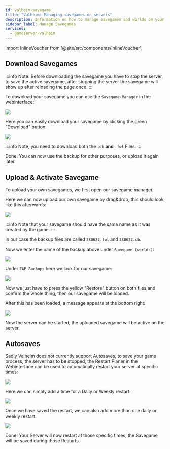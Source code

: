 ```yaml
---
id: valheim-savegame
title: "Valheim: Managing savegames on servers"
description: Information on how to manage savegames and worlds on your Valheim server from ZAP-Hosting and how to add existing worlds to your server - ZAP-Hosting.com documentation
sidebar_label: Manage Savegames
services:
  - gameserver-valheim
---
```


import InlineVoucher from '@site/src/components/InlineVoucher';

<InlineVoucher />

## Download Savegames

:::info
Note: Before downloading the savegame you have to stop the server, to save the active savegame, after stopping the server the savegame will show up after reloading the page once.
:::

To download your savegame you can use the `Savegame-Manager` in the webinterface:

![](https://screensaver01.zap-hosting.com/index.php/s/FryL7EXmEYBFBXD/preview)

Here you can easily download your savegame by clicking the green "Download" button:

![](https://screensaver01.zap-hosting.com/index.php/s/2o2gnQ3GKpwc22w/preview)

:::info
Note, you need to download both the `.db` **and** `.fwl` Files.
:::

Done! You can now use the backup for other purposes, or upload it again later.

## Upload & Activate Savegame

To upload your own savegames, we first open our savegame manager.

Here we can now upload our own savegame by drag&drop, this should look like this afterwards:

![](https://screensaver01.zap-hosting.com/index.php/s/H2RJSyMGeiojfxD/preview)

:::info
Note that your savegame should have the same name as it was created by the game.
:::

In our case the backup files are called `380622.fwl` and `380622.db`.

Now we enter the name of the backup above under `Savegame (worlds)`:

![](https://screensaver01.zap-hosting.com/index.php/s/Ggrys4xKjDm7inz/preview)

Under `ZAP Backups` here we look for our savegame:

![](https://screensaver01.zap-hosting.com/index.php/s/beRMYmE4CicDNsz/preview)

Now we just have to press the yellow "Restore" button on both files and confirm the whole thing, then our savegame will be loaded.

After this has been loaded, a message appears at the bottom right:

![](https://screensaver01.zap-hosting.com/index.php/s/Zs9F4rNRen4QMcs/preview)

Now the server can be started, the uploaded savegame will be active on the server.



## Autosaves

Sadly Valheim does not currently support Autosaves, to save your game process, the server has to be stopped, the Restart Planer in the Webinterface can be used to automatically restart your server at specific times:

![](https://screensaver01.zap-hosting.com/index.php/s/gTp5yJDQyHKX7eF/preview)

Here we can simply add a time for a Daily or Weekly restart:

![](https://screensaver01.zap-hosting.com/index.php/s/nyqbMzjNL78qz9K/preview)

Once we have saved the restart, we can also add more than one daily or weekly restart.

![](https://screensaver01.zap-hosting.com/index.php/s/BddatyGLAZZWnCA/preview)

Done! Your Server will now restart at those specific times, the Savegame will be saved during those Restarts.

<InlineVoucher />
